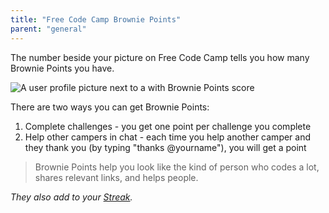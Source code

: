 ```yaml
---
title: "Free Code Camp Brownie Points"
parent: "general"
---
```


The number beside your picture on Free Code Camp tells you how many Brownie Points you have.

![A user profile picture next to a with Brownie Points score](//discourse-user-assets.s3.amazonaws.com/original/2X/a/aa0c6b56b3b0d4f3acd63212b5e737fdcdd75729.png)

There are two ways you can get Brownie Points:

1.  Complete challenges - you get one point per challenge you complete
2.  Help other campers in chat - each time you help another camper and they thank you (by typing "thanks <span class="mention">@yourname</span>"), you will get a point

> Brownie Points help you look like the kind of person who codes a lot, shares relevant links, and helps people.

_They also add to your [Streak](http://forum.freecodecamp.com/t/free-code-camp-streaks/18379)._
